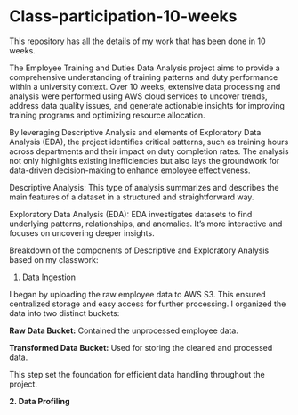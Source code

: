 # Class-participation-10-weeks
This repository has all the details of my work that has been done in 10 weeks.

The Employee Training and Duties Data Analysis project aims to provide a comprehensive understanding of training patterns and duty performance within a university context. Over 10 weeks, extensive data processing and analysis were performed using AWS cloud services to uncover trends, address data quality issues, and generate actionable insights for improving training programs and optimizing resource allocation.

By leveraging Descriptive Analysis and elements of Exploratory Data Analysis (EDA), the project identifies critical patterns, such as training hours across departments and their impact on duty completion rates. The analysis not only highlights existing inefficiencies but also lays the groundwork for data-driven decision-making to enhance employee effectiveness.

Descriptive Analysis: This type of analysis summarizes and describes the main features of a dataset in a structured and straightforward way.

Exploratory Data Analysis (EDA): EDA investigates datasets to find underlying patterns, relationships, and anomalies. It’s more interactive and focuses on uncovering deeper insights.

Breakdown of the components of Descriptive and Exploratory Analysis based on my classwork:

1. Data Ingestion

I began by uploading the raw employee data to AWS S3. This ensured centralized storage and easy access for further processing. I organized the data into two distinct buckets:

**Raw Data Bucket:** Contained the unprocessed employee data.

**Transformed Data Bucket:** Used for storing the cleaned and processed data.

This step set the foundation for efficient data handling throughout the project.

**2. Data Profiling**

